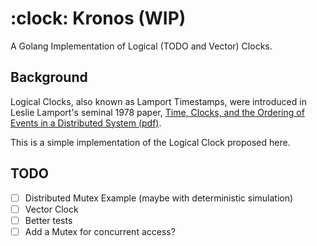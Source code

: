 # :clock: Kronos (WIP)

A Golang Implementation of Logical (TODO and Vector) Clocks.

## Background

Logical Clocks, also known as Lamport Timestamps, were introduced in Leslie
Lamport's seminal 1978 paper,
[Time, Clocks, and the Ordering of Events in a Distributed System (pdf)](https://lamport.azurewebsites.net/pubs/time-clocks.pdf).

This is a simple implementation of the Logical Clock proposed here.

## TODO

- [ ] Distributed Mutex Example (maybe with deterministic simulation)
- [ ] Vector Clock
- [ ] Better tests
- [ ] Add a Mutex for concurrent access?
